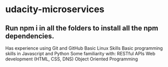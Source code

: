 # udacity-microservices

## Run npm i in all the folders to install all the npm dependencies. 

Has experience using Git and GitHub
Basic Linux Skills
Basic programming skills in Javascript and Python
Some familiarity with:
RESTful APIs
Web development (HTML, CSS, DNS)
Object Oriented Programming
